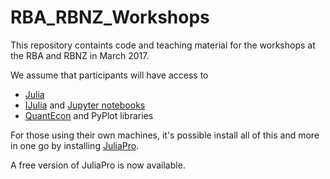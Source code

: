 # RBA_RBNZ_Workshops

This repository containts code and teaching material for the workshops at the RBA and RBNZ in March 2017.

We assume that participants will have access to 

* [Julia](http://julialang.org/)
* [IJulia](https://github.com/JuliaLang/IJulia.jl) and [Jupyter notebooks](https://jupyter.org/)
* [QuantEcon](https://quantecon.org/julia_index.html) and PyPlot libraries

For those using their own machines, it's possible install all of this and more in one go by installing [JuliaPro](http://juliacomputing.com/products/juliapro.html).

A free version of JuliaPro is now available.

